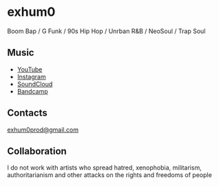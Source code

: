# exhum0

Boom Bap / G Funk / 90s Hip Hop / Unrban R&B / NeoSoul / Trap Soul

## Music

- [YouTube](https://www.youtube.com/@exhum0)
- [Instagram](https://www.instagram.com/exhum0)
- [SoundCloud](https://soundcloud.com/exhum0)
- [Bandcamp](https://exhum0.bandcamp.com)

## Contacts

[exhum0prod@gmail.com](exhum0prod@gmail.com)

## Collaboration

I do not work with artists who spread hatred, xenophobia, militarism, authoritarianism and other attacks on the rights and freedoms of people
